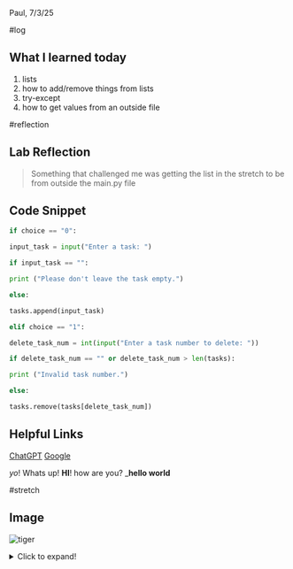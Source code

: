 Paul, 7/3/25

#log
## What I learned today
1. lists
2. how to add/remove things from lists
3. try-except 
4. how to get values from an outside file

#reflection

## Lab Reflection
>Something that challenged me was getting the list in the stretch to be from outside the main.py file

## Code Snippet
``` Python
if choice == "0":

input_task = input("Enter a task: ")

if input_task == "":

print ("Please don't leave the task empty.")

else:

tasks.append(input_task)

elif choice == "1":

delete_task_num = int(input("Enter a task number to delete: "))

if delete_task_num == "" or delete_task_num > len(tasks):

print ("Invalid task number.")

else:

tasks.remove(tasks[delete_task_num])

```

## Helpful Links
[ChatGPT](https://chatgpt.com/)
[Google](https://google.com )

_yo_! Whats up!
__HI__! how are you?
___hello world__

#stretch

## Image
![tiger](https://static.vecteezy.com/system/resources/thumbnails/036/324/708/small/ai-generated-picture-of-a-tiger-walking-in-the-forest-photo.jpg)

<details>
  <summary>Click to expand!</summary>
  nice this is private 
  hello all
 
</details>

